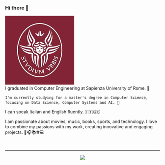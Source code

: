 <link rel="stylesheet" href="https://cdn.jsdelivr.net/npm/bootstrap@4.3.1/dist/css/bootstrap.min.css" integrity="sha384-ggOyR0iXCbMQv3Xipma34MD+dH/1fQ784/j6cY/iJTQUOhcWr7x9JvoRxT2MZw1T" crossorigin="anonymous">


### Hi there 👋

<div class="row">
  <div class="col">
    <img src="assets/sapienza.jpg" />
  </div>
  <div class="col">
    I graduated in Computer Engineering at Sapienza University of Rome. 🧠

    I'm currently studying for a master's degree in Computer Science, focusing on Data Science, Computer Systems and AI. 🌱
  </div>
</div>


I can speak Italian and English fluently. 🇮🇹🇬🇧

I am passionate about movies, music, books, sports, and technology. I love to combine my passions with my work, creating innovative and engaging projects. 🎥🎧📚⚽💻


<br>

---

<p align='center'>
  
  <a href='https://www.linkedin.com/in/federico-gerardi-81407a1a1/'>
    <img src='https://img.shields.io/badge/-Linkedin-0e76a8?logo=linkedin&logoColor=white'/>
  </a>
</p>
